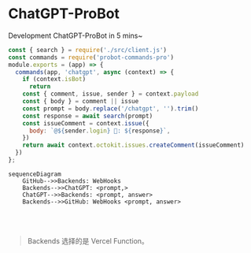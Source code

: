 # ChatGPT-ProBot

Development ChatGPT-ProBot in 5 mins~

<div grid="~ cols-2 gap-4">
<div>

```js
const { search } = require('./src/client.js')
const commands = require('probot-commands-pro')
module.exports = (app) => {
  commands(app, 'chatgpt', async (context) => {
    if (context.isBot)
      return
    const { comment, issue, sender } = context.payload
    const { body } = comment || issue
    const prompt = body.replace('/chatgpt', '').trim()
    const response = await search(prompt)
    const issueComment = context.issue({
      body: `@${sender.login} 🤖️: ${response}`,
    })
    return await context.octokit.issues.createComment(issueComment)
  })
};
```
</div>
<div>

```mermaid {scale: 0.5}
sequenceDiagram
    GitHub-->>Backends: WebHooks
    Backends-->>ChatGPT: <prompt,>
    ChatGPT-->>Backends: <prompt, answer>
    Backends-->>GitHub: WebHooks <prompt, answer>
```
<br/>
<br/>

> Backends 选择的是 Vercel Function。


</div>

</div>

